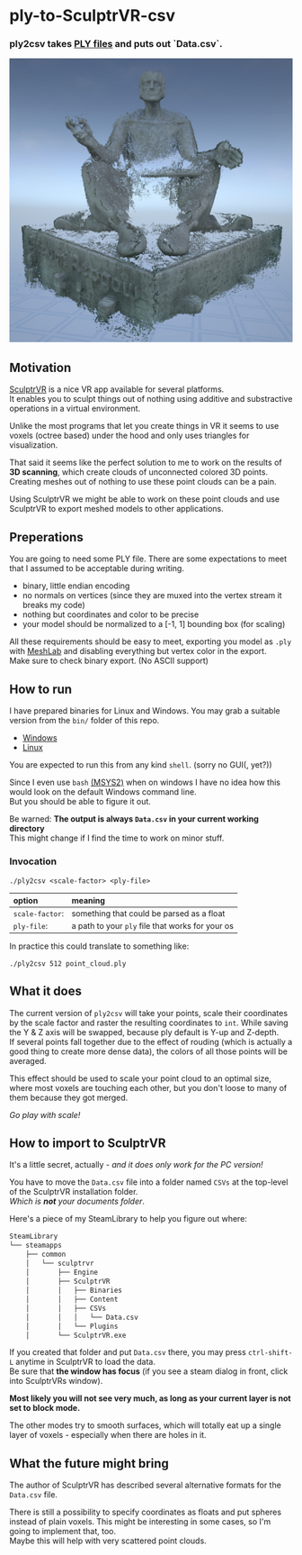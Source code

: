 # ply-to-SculptrVR-csv

### ply2csv takes [PLY files](https://en.wikipedia.org/wiki/PLY_(file_format)) and puts out `Data.csv`.

![](https://raw.githubusercontent.com/EX0l0N/ply-to-SculptrVR-csv/master/img/eike.jpg)

## Motivation

[SculptrVR](http://www.sculptrvr.com/) is a nice VR app available for several platforms.  
It enables you to sculpt things out of nothing using additive and substractive operations in a virtual environment.

Unlike the most programs that let you create things in VR it seems to use voxels (octree based) under the hood and only uses triangles for visualization.

That said it seems like the perfect solution to me to work on the results of **3D scanning**, which create clouds of unconnected colored 3D points.  
Creating meshes out of nothing to use these point clouds can be a pain.

Using SculptrVR we might be able to work on these point clouds and use SculptrVR to export meshed models to other applications.

## Preperations

You are going to need some PLY file. There are some expectations to meet that I assumed to be acceptable during writing.

- binary, little endian encoding
- no normals on vertices (since they are muxed into the vertex stream it breaks my code)
- nothing but coordinates and color to be precise
- your model should be normalized to a [-1, 1] bounding box (for scaling)

All these requirements should be easy to meet, exporting you model as `.ply` with [MeshLab](http://www.meshlab.net/) and disabling everything but vertex color in the export.  
Make sure to check binary export. (No ASCII support)

## How to run

I have prepared binaries for Linux and Windows. You may grab a suitable version from the `bin/` folder of this repo.

- [Windows](https://github.com/EX0l0N/ply-to-SculptrVR-csv/raw/master/bin/windows_amd64/ply2csv.exe)
- [Linux](https://github.com/EX0l0N/ply-to-SculptrVR-csv/raw/master/bin/linux_amd64/ply2csv)

You are expected to run this from any kind `shell`. (sorry no GUI(, yet?))

Since I even use `bash` [(MSYS2)](https://www.msys2.org/) when on windows I have no idea how this would look on the default Windows command line.  
But you should be able to figure it out.

Be warned: **The output is always `Data.csv` in your current working directory**  
This might change if I find the time to work on minor stuff.

### Invocation

```
./ply2csv <scale-factor> <ply-file>
```

|option|meaning |
|:-|:-|
|`scale-factor`:|something that could be parsed as a float|
|`ply-file`:|a path to your `ply` file that works for your os|

In practice this could translate to something like:

```
./ply2csv 512 point_cloud.ply
```

## What it does

The current version of `ply2csv` will take your points, scale their coordinates by the scale factor and raster the resulting coordinates to `int`. While saving the Y & Z axis will be swapped, because ply default is Y-up and Z-depth.  
If several points fall together due to the effect of rouding (which is actually a good thing to create more dense data), the colors of all those points will be averaged.

This effect should be used to scale your point cloud to an optimal size, where most voxels are touching each other, but you don't loose to many of them because they got merged.

*Go play with scale!*

## How to import to SculptrVR

It's a little secret, actually - _and it does only work for the PC version!_

You have to move the `Data.csv` file into a folder named `CSVs` at the top-level of the SculptrVR installation folder.  
_Which is **not** your documents folder_.

Here's a piece of my SteamLibrary to help you figure out where:

```
SteamLibrary
└── steamapps
    ├── common
    │   └── sculptrvr
    │       ├── Engine
    │       ├── SculptrVR
    │       │   ├── Binaries
    │       │   ├── Content
    │       │   ├── CSVs
    │       │   │   └── Data.csv
    │       │   └── Plugins
    │       └── SculptrVR.exe
```

If you created that folder and put `Data.csv` there, you may press `ctrl-shift-L` anytime in SculptrVR to load the data.  
Be sure that **the window has focus** (if you see a steam dialog in front, click into SculptrVRs window).

**Most likely you will not see very much, as long as your current layer is not set to block mode.**

The other modes try to smooth surfaces, which will totally eat up a single layer of voxels - especially when there are holes in it.

## What the future might bring

The author of SculptrVR has described several alternative formats for the `Data.csv` file.

There is still a possibility to specify coordinates as floats and put spheres instead of plain voxels. This might be interesting in some cases, so I'm going to implement that, too.  
Maybe this will help with very scattered point clouds.

